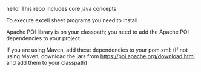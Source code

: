 hello!
This repo includes core java concepts

To execute excell sheet programs you need to install

Apache POI library is on your classpath; you need to add the Apache POI dependencies to your project.

If you are using Maven, add these dependencies to your pom.xml:
(If not using Maven, download the jars from https://poi.apache.org/download.html and add them to your classpath)

